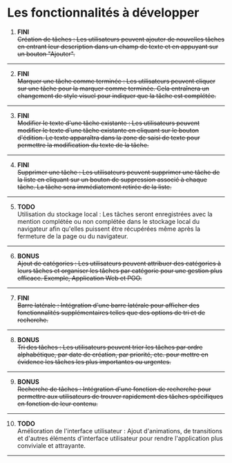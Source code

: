 # Les fonctionnalités à développer
1. **FINI** <br> ~~Création de tâches : Les utilisateurs peuvent ajouter de nouvelles tâches en entrant leur description dans un
champ de texte et en appuyant sur un bouton "Ajouter".~~
---
2. **FINI** <br> ~~Marquer une tâche comme terminée : Les utilisateurs peuvent cliquer sur une tâche pour la marquer comme
terminée. Cela entraînera un changement de style visuel pour indiquer que la tâche est complétée.~~
---
3. **FINI** <br> ~~Modifier le texte d'une tâche existante : Les utilisateurs peuvent modifier le texte d'une tâche existante en
cliquant sur le bouton d'édition. Le texte apparaîtra dans la zone de saisi de texte pour permettre la
modification du texte de la tâche.~~
---
4. **FINI** <br> ~~Supprimer une tâche : Les utilisateurs peuvent supprimer une tâche de la liste en cliquant sur un bouton de
suppression associé à chaque tâche. La tâche sera immédiatement retirée de la liste.~~
---
5. **TODO** <br> Utilisation du stockage local : Les tâches seront enregistrées avec la mention complétée ou non complétée
dans le stockage local du navigateur afin qu'elles puissent être récupérées même après la fermeture de la
page ou du navigateur.
---
6. **BONUS** <br> ~~Ajout de catégories : Les utilisateurs peuvent attribuer des catégories à leurs tâches et organiser les tâches
par catégorie pour une gestion plus efficace. Exemple, Application Web et POO.~~
---
7. **FINI** <br> ~~Barre latérale : Intégration d'une barre latérale pour afficher des fonctionnalités supplémentaires telles que
des options de tri et de recherche.~~
---
8. **BONUS** <br> ~~Tri des tâches : Les utilisateurs peuvent trier les tâches par ordre alphabétique, par date de création, par
priorité, etc. pour mettre en évidence les tâches les plus importantes ou urgentes.~~
---
9. **BONUS** <br> ~~Recherche de tâches : Intégration d'une fonction de recherche pour permettre aux utilisateurs de trouver
rapidement des tâches spécifiques en fonction de leur contenu.~~
---
10. **TODO** <br> Amélioration de l'interface utilisateur : Ajout d'animations, de transitions et d'autres éléments d'interface
utilisateur pour rendre l'application plus conviviale et attrayante.
---